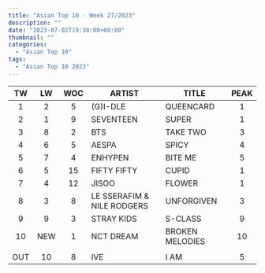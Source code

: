 ```yaml
---
title: "Asian Top 10 - Week 27/2023"
description: ""
date: "2023-07-02T19:30:00+08:00"
thumbnail: ""
categories:
  - "Asian Top 10"
tags:
  - "Asian Top 10 2023"
---
```

<!--more-->
|TW|LW|WOC|ARTIST|TITLE|PEAK|
|:----:|:----:|:----:|----|----|:----:|
|1|2|5|(G)I-DLE|QUEENCARD|1|
|2|1|9|SEVENTEEN|SUPER|1|
|3|8|2|BTS|TAKE TWO|3|
|4|6|5|AESPA|SPICY|4|
|5|7|4|ENHYPEN|BITE ME|5|
|6|5|15|FIFTY FIFTY|CUPID|1|
|7|4|12|JISOO|FLOWER|1|
|8|3|8|LE SSERAFIM & NILE RODGERS|UNFORGIVEN|3|
|9|9|3|STRAY KIDS|S-CLASS|9|
|10|NEW|1|NCT DREAM|BROKEN MELODIES|10|
| | | | | | |
|OUT|10|8|IVE|I AM|5|